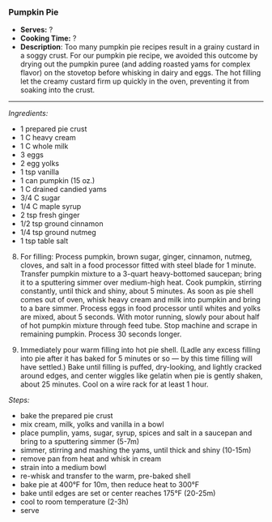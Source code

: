 ### Pumpkin Pie

* **Serves:** ?
* **Cooking Time:** ?
* **Description**: 
 Too many pumpkin pie recipes result in a grainy custard in a soggy crust. For our pumpkin pie recipe, we avoided this outcome by drying out the pumpkin puree (and adding roasted yams for complex flavor) on the stovetop before whisking in dairy and eggs. The hot filling let the creamy custard firm up quickly in the oven, preventing it from soaking into the crust.
 
 
-----
*Ingredients:*
* 1 prepared pie crust
* 1 C heavy cream
* 1 C whole milk
* 3 eggs
* 2 egg yolks
* 1 tsp vanilla
* 1 can pumpkin (15 oz.)
* 1 C drained candied yams
* 3/4 C sugar
* 1/4 C maple syrup
* 2 tsp fresh ginger
* 1/2 tsp ground cinnamon
* 1/4 tsp ground nutmeg
* 1 tsp table salt

8. For filling: Process pumpkin, brown sugar, ginger, cinnamon, nutmeg, cloves, and salt in a food processor fitted with steel blade for 1 minute. Transfer pumpkin mixture to a 3-quart heavy-bottomed saucepan; bring it to a sputtering simmer over medium-high heat. Cook pumpkin, stirring constantly, until thick and shiny, about 5 minutes. As soon as pie shell comes out of oven, whisk heavy cream and milk into pumpkin and bring to a bare simmer. Process eggs in food processor until whites and yolks are mixed, about 5 seconds. With motor running, slowly pour about half of hot pumpkin mixture through feed tube. Stop machine and scrape in remaining pumpkin. Process 30 seconds longer.

9. Immediately pour warm filling into hot pie shell. (Ladle any excess filling into pie after it has baked for 5 minutes or so — by this time filling will have settled.) Bake until filling is puffed, dry-looking, and lightly cracked around edges, and center wiggles like gelatin when pie is gently shaken, about 25 minutes. Cool on a wire rack for at least 1 hour.

*Steps:*
* bake the prepared pie crust
* mix cream, milk, yolks and vanilla in a bowl
* place pumplin, yams, sugar, syrup, spices and salt in a saucepan and bring to a sputtering simmer (5-7m)
* simmer, stirring and mashing the yams, until thick and shiny (10-15m)
* remove pan from heat and whisk in cream
* strain into a medium bowl
* re-whisk and transfer to the warm, pre-baked shell
* bake pie at 400°F for 10m, then reduce heat to 300°F
* bake until edges are set or center reaches 175°F (20-25m)
* cool to room temperature (2-3h)
* serve

